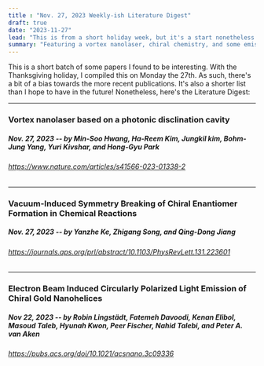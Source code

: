 ```yaml
---
title : "Nov. 27, 2023 Weekly-ish Literature Digest"
draft: true
date: "2023-11-27"
lead: "This is from a short holiday week, but it's a start nonetheless! Stay tuned for more!"
summary: "Featuring a vortex nanolaser, chiral chemistry, and some emission from nanohelices"
---
```



This is a short batch of some papers I found to be interesting. With the Thanksgiving holiday, I compiled this on Monday the 27th. As such, there's a bit of a bias towards the more recent publications. It's also a shorter list than I hope to have in the future! Nonetheless, here's the Literature Digest:

------
### Vortex nanolaser based on a photonic disclination cavity

##### *Nov. 27, 2023 -- by Min-Soo Hwang, Ha-Reem Kim, Jungkil kim, Bohm-Jung Yang, Yuri Kivshar, and Hong-Gyu Park*

###### https://www.nature.com/articles/s41566-023-01338-2


------


### Vacuum-Induced Symmetry Breaking of Chiral Enantiomer Formation in Chemical Reactions

##### *Nov. 27, 2023 -- by Yanzhe Ke, Zhigang Song, and Qing-Dong Jiang*

###### https://journals.aps.org/prl/abstract/10.1103/PhysRevLett.131.223601

--------

### Electron Beam Induced Circularly Polarized Light Emission of Chiral Gold Nanohelices

##### *Nov 22, 2023 -- by Robin Lingst&auml;dt, Fatemeh Davoodi, Kenan Elibol, Masoud Taleb, Hyunah Kwon, Peer Fischer, Nahid Talebi, and Peter A. van Aken*

###### https://pubs.acs.org/doi/10.1021/acsnano.3c09336